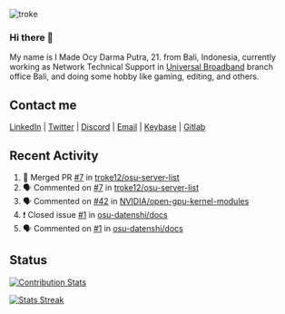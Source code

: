 ![troke](https://cardivo.vercel.app/api?name=I%20Made%20Ocy%20Darma%20Putra&description=Just%20pull-stack%20developer&image=https://avatars.githubusercontent.com/u/10250068?v=4&backgroundColor=%23DE834D)

### Hi there 👋

My name is I Made Ocy Darma Putra, 21. from Bali, Indonesia, currently working as Network Technical Support in [Universal Broadband](https://universal.net.id) branch office Bali, and doing some hobby like gaming, editing, and others.

## Contact me

[LinkedIn](https://linkedin.com/in/troke) | [Twitter](https://twitter.com/darma_ochi) | [Discord](https://link.troke.id/discord) | <a href="mailto:ochi@troke.id">Email</a> | [Keybase](https://keybase.io/troke) | [Gitlab](https://gitlab.com/troke12)

## Recent Activity

<!--START_SECTION:activity-->
1. 🎉 Merged PR [#7](https://github.com/troke12/osu-server-list/pull/7) in [troke12/osu-server-list](https://github.com/troke12/osu-server-list)
2. 🗣 Commented on [#7](https://github.com/troke12/osu-server-list/issues/7) in [troke12/osu-server-list](https://github.com/troke12/osu-server-list)
3. 🗣 Commented on [#42](https://github.com/NVIDIA/open-gpu-kernel-modules/issues/42) in [NVIDIA/open-gpu-kernel-modules](https://github.com/NVIDIA/open-gpu-kernel-modules)
4. ❗️ Closed issue [#1](https://github.com/osu-datenshi/docs/issues/1) in [osu-datenshi/docs](https://github.com/osu-datenshi/docs)
5. 🗣 Commented on [#1](https://github.com/osu-datenshi/docs/issues/1) in [osu-datenshi/docs](https://github.com/osu-datenshi/docs)
<!--END_SECTION:activity-->

## Status

[![Contribution Stats](https://github-contribution-stats.vercel.app/api/?username=troke12)](https://github.com/LordDashMe/github-contribution-stats/)

[![Stats Streak](https://github-readme-streak-stats.herokuapp.com/?user=troke12)](https://github.com/troke12/)
